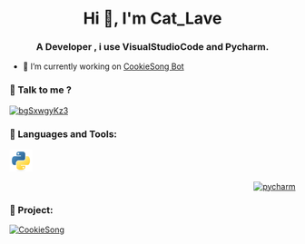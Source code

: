 <h1 align="center">Hi 👋, I'm Cat_Lave</h1>
<h3 align="center">A Developer , i use VisualStudioCode and Pycharm.</h3>

- 🔭 I’m currently working on [CookieSong Bot](https://discord.gg/bgSxwgyKz3)


<h3 align="left">🔗 Talk to me ?</h3>
<p align="left">
<a href="https://discord.gg/bgSxwgyKz3" target="blank"><img align="center" src="https://raw.githubusercontent.com/rahuldkjain/github-profile-readme-generator/master/src/images/icons/Social/discord.svg" alt="bgSxwgyKz3" height="30" width="40" /></a>
</p>

<h3 align="left">🔧 Languages and Tools:</h3>
<p align="left"> <a href="https://www.python.org" target="_blank" rel="noreferrer"> <img src="https://raw.githubusercontent.com/devicons/devicon/master/icons/python/python-original.svg" alt="python" width="40" height="40"/> </a> </p>
<p align="right"> <a href="https://www.jetbrains.com/pycharm/" target="_blank" rel="noreferrer"> <img src="https://upload.wikimedia.org/wikipedia/commons/1/1d/PyCharm_Icon.svg" alt="pycharm" width="40" height="40"/> </a> </p>
<h3 align="left">🚩 Project:</h3>
<p align="left"> <a href="https://discord.gg/mPMcHmZsdM" target="_blank" rel="noreferrer"> <img src="https://cdn.discordapp.com/attachments/1221209995832594513/1238239781859885150/CookieSongBot__Logo_CookieSong__by_lirus_12345_3.png?ex=6645d069&is=66447ee9&hm=f3c409689069818a1cca3bc2e9d673ef28a945f04500251b8575887e73fa1c3e&" alt="CookieSong" width="40" height="40"/> </a> </p> 
